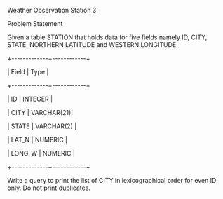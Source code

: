 Weather Observation Station 3

Problem Statement

Given a table STATION that holds data for five fields namely ID, CITY, STATE, NORTHERN LATITUDE and WESTERN LONGITUDE.

+-------------+------------+

| Field       |   Type     |

+-------------+------------+

| ID          | INTEGER    |

| CITY        | VARCHAR(21)|

| STATE       | VARCHAR(2) |

| LAT_N       | NUMERIC    |

| LONG_W      | NUMERIC    |

+-------------+------------+

 

Write a query to print the list of CITY in lexicographical order for even ID only. Do not print duplicates.